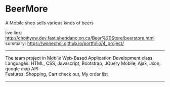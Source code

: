 # BeerMore
A Mobile shop sells various kinds of beers

live link: http://choihyew.dev.fast.sheridanc.on.ca/Beer%20Store/beerstore.html <br>
summary: https://wonechoi.github.io/portfolio/4_project/<br>

---
The team project in Mobile Web-Based Application Development class<br>
Languages: HTML, CSS, Javascript, Bootstrap, JQuery Mobile, Ajax, Json, google map API<br>
Features: Shopping, Cart check out, My order list

---
